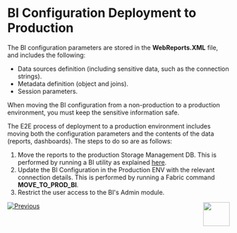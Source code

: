 # BI Configuration Deployment to Production

The BI configuration parameters are stored in the **WebReports.XML** file, and includes the following:

* Data sources definition (including sensitive data, such as the connection strings).
* Metadata definition (object and joins).
* Session parameters.

When moving the BI configuration from a non-production to a production environment, you must keep the sensitive information safe. 

The E2E process of deployment to a production environment includes moving both the configuration parameters and the contents of the data (reports, dashboards). The steps to do so are as follows: 

1. Move the reports to the production Storage Management DB. This is performed by running a BI utility as explained [here](07_moving_reports_between_env.md).
2. Update the BI Configuration in the Production ENV with the relevant connection details. This is performed by running a Fabric command **MOVE_TO_PROD_BI**.
3. Restrict the user access to the BI's Admin module.





[![Previous](/articles/images/Previous.png)](07_moving_reports_between_env.md)[<img align="right" width="60" height="54" src="/articles/images/Next.png">](09_update_BI_configuration.md)
